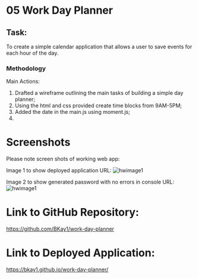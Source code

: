 # 05 Work Day Planner

## Task:

To create a simple calendar application that allows a user to save events for each hour of the day.

### Methodology

Main Actions:

1.  Drafted a wireframe outlining the main tasks of building a simple day planner;
2.  Using the html and css provided create time blocks from 9AM-5PM;
3.  Added the date in the main.js using moment.js;
4.

# Screenshots

Please note screen shots of working web app:

Image 1 to show deployed application URL: ![hwimage1]()

Image 2 to show generated password with no errors in console URL: ![hwimage1]()

# Link to GitHub Repository:

https://github.com/BKay1/work-day-planner

# Link to Deployed Application:

https://bkay1.github.io/work-day-planner/
